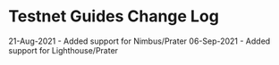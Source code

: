 # Testnet Guides Change Log

21-Aug-2021 - Added support for Nimbus/Prater
06-Sep-2021 - Added support for Lighthouse/Prater
